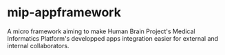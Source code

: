 # mip-appframework
A micro framework aiming to make Human Brain Project's Medical Informatics Platform's developped apps integration easier for external and internal collaborators.
